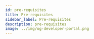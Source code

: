 ```yaml
---
id: pre-requisites
title: Pre-requisites
sidebar_label: Pre-requisites
description: pre-requisites
image: ../img/og-developer-portal.png
---
```


